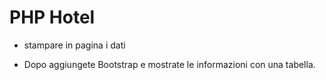 # PHP Hotel

- stampare in pagina i dati

- Dopo aggiungete Bootstrap e mostrate le informazioni con una tabella.